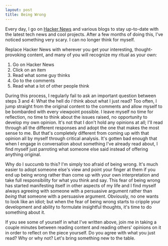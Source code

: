 ```yaml
---
layout: post
title: Being Wrong
---
```


Every day, I go on [Hacker News](http://news.ycombinator.com) and
various blogs to stay up-to-date with the latest tech news and cool
projects. After a few months of doing this, I've noticed something
very scary. I can no longer think for myself.

Replace Hacker News with wherever you get your interesting,
thought-provoking content, and many of you will recognize my ritual as
your own:

1. Go on Hacker News
2. Click on an item
3. Read what some guy thinks
4. Go to the comments
5. Read what a lot of other people think

During this process, I regularly fail to ask an important question
between steps 3 and 4: What the hell do _I_ think about what I just
read? Too often, I jump straight from the original content to the
comments and allow myself to be bombarded with every viewpoint
possible. I leave myself no time for reflection, no time to think
about the issues raised, no opportunity to develop my own opinion.
It's not that I don't hold any opinions at all; I'll read through all
the different responses and adopt the one that makes the most sense to
me. But that's completely different from coming up with that opinion
all by myself through critical analysis. It's gotten bad enough that
when I engage in conversation about something I've already read about,
I find myself just parroting what someone else said instead of
offering anything original.

Why do I succumb to this? I'm simply too afraid of being wrong. It's
much easier to adopt someone else's view and point your finger at them
if you end up being wrong rather than come up with your own
interpretation and take full responsibility for what you think and
say. This fear of being wrong has started manifesting itself in other
aspects of my life and I find myself always agreeing with someone with
a persuasive argument rather than *being* that someone with a
persuasive argument. Obviously, no one wants to look like an idiot;
but when the fear of being wrong starts to cripple your development
and ability to formulate insightful thoughts, it's time to do
something about it.

If you see some of yourself in what I've written above, join me in
taking a couple minutes between reading content and reading others'
opinions on it in order to reflect on the piece yourself. Do you agree
with what you just read? Why or why not? Let's bring something new to
the table.
